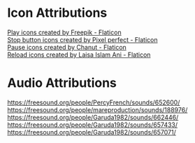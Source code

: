 # Icon Attributions
<a href="https://www.flaticon.com/free-icons/play" title="play icons">Play icons created by Freepik - Flaticon</a></br>
<a href="https://www.flaticon.com/free-icons/stop-button" title="stop button icons">Stop button icons created by Pixel perfect - Flaticon</a></br>
<a href="https://www.flaticon.com/free-icons/pause" title="pause icons">Pause icons created by Chanut - Flaticon</a></br>
<a href="https://www.flaticon.com/free-icons/reload" title="reload icons">Reload icons created by Laisa Islam Ani - Flaticon</a></br>

# Audio Attributions
https://freesound.org/people/PercyFrench/sounds/652600/
https://freesound.org/people/mareproduction/sounds/188976/
https://freesound.org/people/Garuda1982/sounds/662446/
https://freesound.org/people/Garuda1982/sounds/657433/
https://freesound.org/people/Garuda1982/sounds/657071/